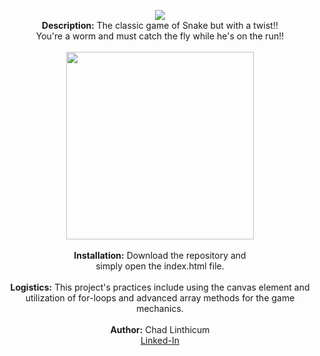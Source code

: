<p align="center">
 <img src="https://user-images.githubusercontent.com/10480470/148709715-449446b6-ce0e-4622-8a8e-78a2a2aa5627.png"><br> 
 <b>Description:</b> The classic game of Snake but with a twist!!<br>
 You're a worm and must catch the fly while he's on the run!!<br>
 <br>
 <img src="https://user-images.githubusercontent.com/10480470/148710576-1ade5140-c85a-42f4-a8fe-07dda2735865.gif" width="300"><br>
 <br>
 <b>Installation:</b> Download the repository and<br>simply open the index.html file.<br>
 <br>
 <b>Logistics:</b> This project's practices include using the canvas element and <br>utilization of for-loops and advanced array methods for the game mechanics. <br>
 <br>
 <b>Author:</b> Chad Linthicum<br>
 <a href="https://www.linkedin.com/in/chad-a-linthicum/">Linked-In<a>
</p>
